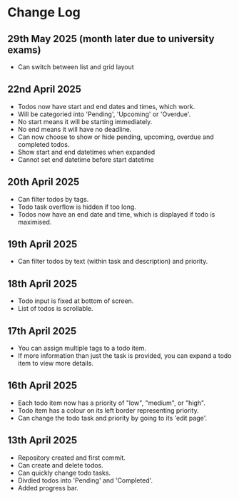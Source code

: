 # Change Log

## 29th May 2025 (month later due to university exams)

- Can switch between list and grid layout

## 22nd April 2025

- Todos now have start and end dates and times, which work.
- Will be categoried into 'Pending', 'Upcoming' or 'Overdue'.
- No start means it will be starting immediately.
- No end means it will have no deadline.
- Can now choose to show or hide pending, upcoming, overdue and completed todos.
- Show start and end datetimes when expanded
- Cannot set end datetime before start datetime

## 20th April 2025

- Can filter todos by tags.
- Todo task overflow is hidden if too long.
- Todos now have an end date and time, which is displayed if todo is maximised.

## 19th April 2025

- Can filter todos by text (within task and description) and priority.

## 18th April 2025

- Todo input is fixed at bottom of screen.
- List of todos is scrollable.

## 17th April 2025

- You can assign multiple tags to a todo item.
- If more information than just the task is provided, you can expand a todo item to view more details.

## 16th April 2025

- Each todo item now has a priority of "low", "medium", or "high".
- Todo item has a colour on its left border representing priority.
- Can change the todo task and priority by going to its 'edit page'.

## 13th April 2025

- Repository created and first commit.
- Can create and delete todos.
- Can quickly change todo tasks.
- Divdied todos into 'Pending' and 'Completed'.
- Added progress bar.
